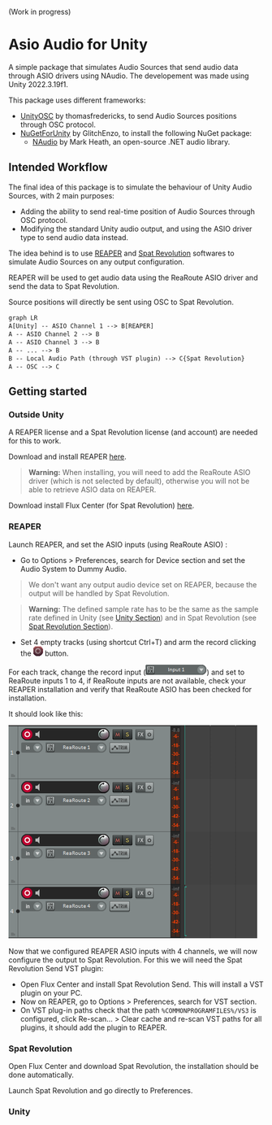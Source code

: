 (Work in progress)

# Asio Audio for Unity
A simple package that simulates Audio Sources that send audio data through ASIO drivers using NAudio.
The developement was made using Unity 2022.3.19f1.

This package uses different frameworks:

- [UnityOSC](https://t-o-f.info/UnityOSC/) by thomasfredericks, to send Audio Sources positions through OSC protocol.
- [NuGetForUnity](https://github.com/GlitchEnzo/NuGetForUnity) by GlitchEnzo, to install the following NuGet package:
	- [NAudio](https://github.com/naudio/NAudio) by Mark Heath, an open-source .NET audio library. 

## Intended Workflow
The final idea of this package is to simulate the behaviour of Unity Audio Sources, with 2 main purposes:
- Adding the ability to send real-time position of Audio Sources through OSC protocol.
- Modifying the standard Unity audio output, and using the ASIO driver type to send audio data instead.

The idea behind is to use [REAPER](https://www.reaper.fm/) and [Spat Revolution](https://www.flux.audio/project/spat-revolution/) softwares to simulate Audio Sources on any output configuration.

REAPER will be used to get audio data using the ReaRoute ASIO driver and send the data to Spat Revolution.

Source positions will directly be sent using OSC to Spat Revolution.

```mermaid
graph LR
A[Unity] -- ASIO Channel 1 --> B[REAPER]
A -- ASIO Channel 2 --> B
A -- ASIO Channel 3 --> B
A -- ... --> B
B -- Local Audio Path (through VST plugin) --> C{Spat Revolution}
A -- OSC --> C
```

## Getting started

### Outside Unity
A REAPER license and a Spat Revolution license (and account) are needed for this to work.

Download and install REAPER [here](https://www.reaper.fm/download.php).
> **Warning:** When installing, you will need to add the ReaRoute ASIO driver (which is not selected by default), otherwise you will not be able to retrieve ASIO data on REAPER.

Download install Flux Center (for Spat Revolution) [here](https://www.flux.audio/download/). 

### REAPER

Launch REAPER, and set the ASIO inputs (using ReaRoute ASIO) :

- Go to Options > Preferences, search for Device section and set the Audio System to Dummy Audio.
> We don't want any output audio device set on REAPER, because the output will be handled by Spat Revolution.

> **Warning:** The defined sample rate has to be the same as the sample rate defined in Unity (see [Unity Section](#unity)) and in Spat Revolution (see [Spat Revolution Section](#spat-revolution)).

- Set 4 empty tracks (using shortcut Ctrl+T) and arm the record clicking the ![Alt Text](/docs/reaperrecord.png) button.

For each track, change the record input (![Alt Text](/docs/reaperinput.png)) and set to ReaRoute inputs 1 to 4, if ReaRoute inputs are not available, check your REAPER installation and verify that ReaRoute ASIO has been checked for installation.

It should look like this:

![Alt Text](/docs/reapertracks.png)

Now that we configured REAPER ASIO inputs with 4 channels, we will now configure the output to Spat Revolution. For this we will need the Spat Revolution Send VST plugin:

- Open Flux Center and install Spat Revolution Send. This will install a VST plugin on your PC.
- Now on REAPER, go to Options > Preferences, search for VST section.
- On VST plug-in paths check that the path `%COMMONPROGRAMFILES%/VS3` is configured, click Re-scan... > Clear cache and re-scan VST paths for all plugins, it should add the plugin to REAPER.

### Spat Revolution

Open Flux Center and download Spat Revolution, the installation should be done automatically.

Launch Spat Revolution and go directly to Preferences. 

### Unity
